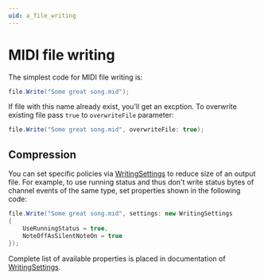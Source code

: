 ```yaml
---
uid: a_file_writing
---
```


# MIDI file writing

The simplest code for MIDI file writing is:

```csharp
file.Write("Some great song.mid");
```

If file with this name already exist, you'll get an excption. To overwrite existing file pass `true` to `overwriteFile` parameter:

```csharp
file.Write("Some great song.mid", overwriteFile: true);
```

## Compression

You can set specific policies via [WritingSettings](xref:Melanchall.DryWetMidi.Core.WritingSettings) to reduce size of an output file. For example, to use running status and thus don't write status bytes of channel events of the same type, set properties shown in the following code:

```csharp
file.Write("Some great song.mid", settings: new WritingSettings
{
    UseRunningStatus = true,
    NoteOffAsSilentNoteOn = true
});
```

Complete list of available properties is placed in documentation of [WritingSettings](xref:Melanchall.DryWetMidi.Core.WritingSettings).
